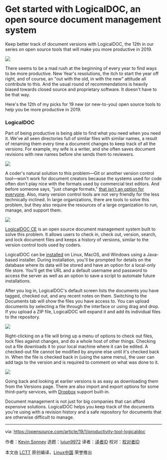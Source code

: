 [#]: collector: (lujun9972)
[#]: translator: (geekpi)
[#]: reviewer: ( )
[#]: publisher: ( )
[#]: url: ( )
[#]: subject: (Get started with LogicalDOC, an open source document management system)
[#]: via: (https://opensource.com/article/19/1/productivity-tool-logicaldoc)
[#]: author: (Kevin Sonney https://opensource.com/users/ksonney)

Get started with LogicalDOC, an open source document management system
======
Keep better track of document versions with LogicalDOC, the 12th in our series on open source tools that will make you more productive in 2019.

![](https://opensource.com/sites/default/files/styles/image-full-size/public/lead-images/document_free_access_cut_security.png?itok=ocvCv8G2)

There seems to be a mad rush at the beginning of every year to find ways to be more productive. New Year's resolutions, the itch to start the year off right, and of course, an "out with the old, in with the new" attitude all contribute to this. And the usual round of recommendations is heavily biased towards closed source and proprietary software. It doesn't have to be that way.

Here's the 12th of my picks for 19 new (or new-to-you) open source tools to help you be more productive in 2019.

### LogicalDOC

Part of being productive is being able to find what you need when you need it. We've all seen directories full of similar files with similar names, a result of renaming them every time a document changes to keep track of all the versions. For example, my wife is a writer, and she often saves document revisions with new names before she sends them to reviewers.

![](https://opensource.com/sites/default/files/uploads/logicaldoc-1.png)

A coder's natural solution to this problem—Git or another version control tool—won't work for document creators because the systems used for code often don't play nice with the formats used by commercial text editors. And before someone says, "just change formats," [that isn't an option for everyone][1]. Also, many version control tools are not very friendly for the less technically inclined. In large organizations, there are tools to solve this problem, but they also require the resources of a large organization to run, manage, and support them.

![](https://opensource.com/sites/default/files/uploads/logicaldoc-2.png)

[LogicalDOC CE][2] is an open source document management system built to solve this problem. It allows users to check in, check out, version, search, and lock document files and keeps a history of versions, similar to the version control tools used by coders.

LogicalDOC can be [installed][3] on Linux, MacOS, and Windows using a Java-based installer. During installation, you'll be prompted for details on the database where its data will be stored and have an option for a local-only file store. You'll get the URL and a default username and password to access the server as well as an option to save a script to automate future installations.

After you log in, LogicalDOC's default screen lists the documents you have tagged, checked out, and any recent notes on them. Switching to the Documents tab will show the files you have access to. You can upload documents by selecting a file through the interface or using drag and drop. If you upload a ZIP file, LogicalDOC will expand it and add its individual files to the repository.

![](https://opensource.com/sites/default/files/uploads/logicaldoc-3.png)

Right-clicking on a file will bring up a menu of options to check out files, lock files against changes, and do a whole host of other things. Checking out a file downloads it to your local machine where it can be edited. A checked-out file cannot be modified by anyone else until it's checked back in. When the file is checked back in (using the same menu), the user can add tags to the version and is required to comment on what was done to it.

![](https://opensource.com/sites/default/files/uploads/logicaldoc-4.png)

Going back and looking at earlier versions is as easy as downloading them from the Versions page. There are also import and export options for some third-party services, with [Dropbox][4] support built-in.

Document management is not just for big companies that can afford expensive solutions. LogicalDOC helps you keep track of the documents you're using with a revision history and a safe repository for documents that are otherwise difficult to manage.

--------------------------------------------------------------------------------

via: https://opensource.com/article/19/1/productivity-tool-logicaldoc

作者：[Kevin Sonney][a]
选题：[lujun9972][b]
译者：[译者ID](https://github.com/译者ID)
校对：[校对者ID](https://github.com/校对者ID)

本文由 [LCTT](https://github.com/LCTT/TranslateProject) 原创编译，[Linux中国](https://linux.cn/) 荣誉推出

[a]: https://opensource.com/users/ksonney (Kevin Sonney)
[b]: https://github.com/lujun9972
[1]: http://www.antipope.org/charlie/blog-static/2013/10/why-microsoft-word-must-die.html
[2]: https://www.logicaldoc.com/download-logicaldoc-community
[3]: https://docs.logicaldoc.com/en/installation
[4]: https://dropbox.com

